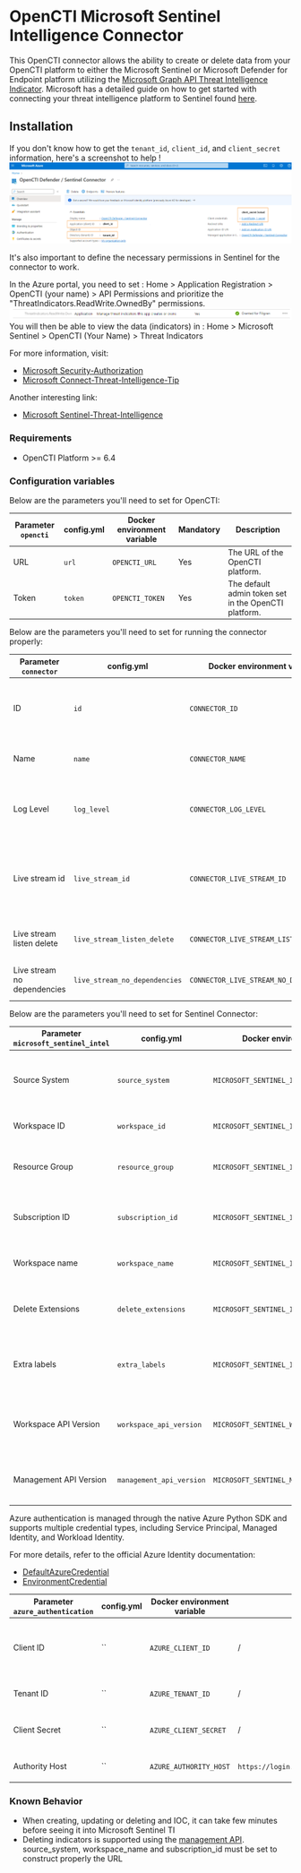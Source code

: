 # OpenCTI Microsoft Sentinel Intelligence Connector

This OpenCTI connector allows the ability to create or delete data from your OpenCTI platform to either the Microsoft
Sentinel or Microsoft Defender for Endpoint platform utilizing
the [Microsoft Graph API Threat Intelligence Indicator](https://learn.microsoft.com/en-us/graph/api/resources/tiindicator?view=graph-rest-beta).
Microsoft has a detailed guide on how to get started with connecting your threat intelligence platform to Sentinel
found [here](https://learn.microsoft.com/en-us/azure/architecture/example-scenario/data/sentinel-threat-intelligence#import-threat-indicators-with-the-platforms-data-connector).

## Installation

If you don't know how to get the `tenant_id`, `client_id`, and `client_secret` information, here's a screenshot to
help !
![Sentinel_variables](./doc/sentinel_info_variables.png)

It's also important to define the necessary permissions in Sentinel for the connector to work.

In the Azure portal, you need to set :
Home > Application Registration > OpenCTI (your name) > API Permissions
and prioritize the "ThreatIndicators.ReadWrite.OwnedBy" permissions.
![Sentinel_permission](./doc/permission_mandatory.png)
You will then be able to view the data (indicators) in :
Home > Microsoft Sentinel > OpenCTI (Your Name) > Threat Indicators

For more information, visit:

- [Microsoft Security-Authorization](https://learn.microsoft.com/en-us/graph/security-authorization)
- [Microsoft Connect-Threat-Intelligence-Tip](https://learn.microsoft.com/en-us/azure/sentinel/connect-threat-intelligence-tip)

Another interesting link:

- [Microsoft Sentinel-Threat-Intelligence](https://learn.microsoft.com/en-us/azure/architecture/example-scenario/data/sentinel-threat-intelligence#import-threat-indicators-with-the-platforms-data-connector)

### Requirements

- OpenCTI Platform >= 6.4

### Configuration variables

Below are the parameters you'll need to set for OpenCTI:

| Parameter `opencti` | config.yml | Docker environment variable | Mandatory | Description                                          |
|---------------------|------------|-----------------------------|-----------|------------------------------------------------------|
| URL                 | `url`      | `OPENCTI_URL`               | Yes       | The URL of the OpenCTI platform.                     |
| Token               | `token`    | `OPENCTI_TOKEN`             | Yes       | The default admin token set in the OpenCTI platform. |

Below are the parameters you'll need to set for running the connector properly:

| Parameter `connector`       | config.yml                    | Docker environment variable             | Default  | Mandatory | Example                                | Description                                                                            |
|-----------------------------|-------------------------------|-----------------------------------------|----------|-----------|----------------------------------------|----------------------------------------------------------------------------------------|
| ID                          | `id`                          | `CONNECTOR_ID`                          | /        | Yes       | `fe418972-1b42-42c9-a665-91544c1a9939` | A unique `UUIDv4` identifier for this connector instance.                              |
| Name                        | `name`                        | `CONNECTOR_NAME`                        | /        | Yes       | `Microsoft Sentinel`                   | Full name of the connector : `Microsoft Sentinel`.                                     |
| Log Level                   | `log_level`                   | `CONNECTOR_LOG_LEVEL`                   | `error`  | No        | `error`                                | Determines the verbosity of the logs. Options are `debug`, `info`, `warn`, or `error`. |
| Live stream id              | `live_stream_id`              | `CONNECTOR_LIVE_STREAM_ID`              | /        | Yes       | `9f204482-47a4-4fa4-b88b-ff4f390f31dd` | The Live Stream ID of the stream created in the OpenCTI interface. A unique `UUIDv4`.  |
| Live stream listen delete   | `live_stream_listen_delete`   | `CONNECTOR_LIVE_STREAM_LISTEN_DELETE`   | `true`   | No        | `true`                                 | The Live Stream listen delete must be `true`.                                          |
| Live stream no dependencies | `live_stream_no_dependencies` | `CONNECTOR_LIVE_STREAM_NO_DEPENDENCIES` | `true`   | No        | `true`                                 | The Live Stream no dependencies must be `true`.                                        |

Below are the parameters you'll need to set for Sentinel Connector:

| Parameter `microsoft_sentinel_intel` | config.yml               | Docker environment variable                  | Default                    | Mandatory | Example              | Description                                                                                                              |
|--------------------------------------|--------------------------|----------------------------------------------|----------------------------|-----------|----------------------|--------------------------------------------------------------------------------------------------------------------------|
| Source System                        | `source_system`          | `MICROSOFT_SENTINEL_INTEL_SOURCE_SYSTEM`     | 'Opencti Stream Connector' | Yes       | /                    | The name of the source system displayed in Microsoft Sentinel                                                            |
| Workspace ID                         | `workspace_id`           | `MICROSOFT_SENTINEL_INTEL_WORKSPACE_ID`      | /                          | Yes       | /                    | Your Azure Workspace ID                                                                                                  |
| Resource Group                       | `resource_group`         | `MICROSOFT_SENTINEL_INTEL_RESOURCE_GROUP`    | /                          | Yes       | /                    | The name of the resource group where the log analytics is                                                                |
| Subscription ID                      | `subscription_id`        | `MICROSOFT_SENTINEL_INTEL_SUBSCRIPTION_ID`   | /                          | Yes       | /                    | The subscription id where the Log Analytics is                                                                           |
| Workspace name                       | `workspace_name`         | `MICROSOFT_SENTINEL_INTEL_WORKSPACE_NAME`    | /                          | Yes       | /                    | The name of the log analytics workspace                                                                                  |
| Delete Extensions                    | `delete_extensions`      | `MICROSOFT_SENTINEL_INTEL_DELETE_EXTENSIONS` | True                       | No        | /                    | Delete the extensions in the stix bundle sent to the SIEM                                                                |
| Extra labels                         | `extra_labels`           | `MICROSOFT_SENTINEL_INTEL_EXTRA_LABELS`      | /                          | No        | "prod,detect"        | Extra labels added to the bundle sent. String separated by comma                                                         |
| Workspace API Version                | `workspace_api_version`  | `MICROSOFT_SENTINEL_WORKSPACE_API_VERSION`   | '2024-02-01-preview'       | No        | "2024-02-01-preview" | API version of the Microsoft log analytics workspace interface                                                           |
| Management API Version               | `management_api_version` | `MICROSOFT_SENTINEL_MANAGEMENT_API_VERSION`  | '2025-03-01'               | No        | "2025-03-01"         | API version of the Microsoft management interface                                                                        |

Azure authentication is managed through the native Azure Python SDK and supports multiple credential types, including Service Principal, Managed Identity, and Workload Identity. 

For more details, refer to the official Azure Identity documentation:

- [DefaultAzureCredential](https://learn.microsoft.com/en-us/python/api/azure-identity/azure.identity.defaultazurecredential?view=azure-python)
- [EnvironmentCredential](https://learn.microsoft.com/en-us/python/api/azure-identity/azure.identity.environmentcredential?view=azure-python)

| Parameter `azure_authentication` | config.yml | Docker environment variable        | Default                              | Mandatory | Example                                    | Description                                                           |
|----------------------------------|------------|------------------------------------|--------------------------------------|-----------|--------------------------------------------|-----------------------------------------------------------------------|
| Client ID                        | ``         | `AZURE_CLIENT_ID`                  | /                                    | Yes (SP)  | `xxxxxxxx-xxxx-xxxx-xxxx-xxxxxxxxxxxx`     | The Client ID of the Azure AD application (Service Principal)         |
| Tenant ID                        | ``         | `AZURE_TENANT_ID`                  | /                                    | Yes (SP)  | `xxxxxxxx-xxxx-xxxx-xxxx-xxxxxxxxxxxx`     | The Azure AD tenant ID                                                |
| Client Secret                    | ``         | `AZURE_CLIENT_SECRET`              | /                                    | Yes (SP)  | `your-client-secret`                       | The client secret of the Service Principal                            |
| Authority Host                   | ``         | `AZURE_AUTHORITY_HOST`             | `https://login.microsoftonline.com/` | No        | `https://login.microsoftonline.com/`       | Azure AD authority host                                               |



### Known Behavior

- When creating, updating or deleting and IOC, it can take few minutes before seeing it into Microsoft Sentinel TI
- Deleting indicators is supported using the [management API](https://learn.microsoft.com/en-us/rest/api/securityinsights/threat-intelligence-indicator/delete?view=rest-securityinsights-2025-03-01&tabs=HTTP). source_system, workspace_name and subscription_id must be set to construct properly the URL